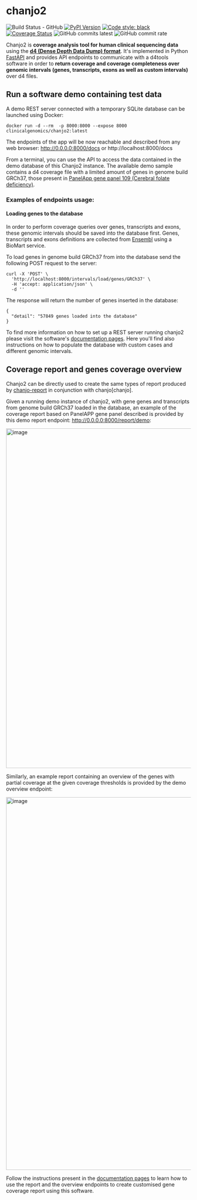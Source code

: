 # chanjo2

![Build Status - GitHub][actions-build-status]
[![PyPI Version][pypi-img]][pypi-url]
[![Code style: black][black-image]][black-url]
[![Coverage Status][codecov-img]][codecov-url]
![GitHub commits latest][latest-commit]
![GitHub commit rate][commit-rate]

Chanjo2 is <strong>coverage analysis tool for human clinical sequencing data</strong> using the <strong>[d4 (Dense Depth Data Dump) format][d4-article]</strong>. 
It's implemented in Python [FastAPI][fastapi] and provides API endpoints to communicate with a d4tools software in order to 
<strong>return coverage and coverage completeness over genomic intervals (genes, transcripts, exons as well as custom intervals)</strong> over d4 files.


## Run a software demo containing test data

A demo REST server connected with a temporary SQLite database can be launched using Docker:

``` shell
docker run -d --rm  -p 8000:8000 --expose 8000 clinicalgenomics/chanjo2:latest
```

The endpoints of the app will be now reachable and described from any web browser: http://0.0.0.0:8000/docs or http://localhost:8000/docs


From a terminal, you can use the API to access the data contained in the demo database of this Chanjo2 instance. The available demo sample contains a d4 coverage file with a limited amount of genes in genome build GRCh37, those present in [PanelApp gene panel 109 (Cerebral folate deficiency)][panelapp-109].

### Examples of endpoints usage:

#### Loading genes to the database

In order to perform coverage queries over genes, transcripts and exons, these genomic intervals should be saved into the database first. Genes, transcripts and exons definitions are collected from [Ensembl][ensembl] using a BioMart service.

To load genes in genome build GRCh37 from into the database send the following POST request to the server:


``` shell
curl -X 'POST' \
  'http://localhost:8000/intervals/load/genes/GRCh37' \
  -H 'accept: application/json' \
  -d ''
```

The response will return the number of genes inserted in the database:

``` shell
{
  "detail": "57849 genes loaded into the database"
}
```

To find more information on how to set up a REST server running chanjo2 please visit the software's [documentation pages][github-docs]. Here you'll find also instructions on how to populate the database with custom cases and different genomic intervals.


## Coverage report and genes coverage overview

Chanjo2 can be directly used to create the same types of report produced by [chanjo-report][chanjo-report] in conjunction with chanjo[chanjo].

Given a running demo instance of chanjo2, with gene genes and transcripts from genome build GRCh37 loaded in the database, an example of the coverage report based on PanelAPP gene panel described is provided by this demo report endpoint: http://0.0.0.0:8000/report/demo:

<img width="924" alt="image" src="https://github.com/Clinical-Genomics/chanjo2/assets/28093618/02fcfcc8-94ce-4344-bc02-fae4609810cb">

Similarly, an example report containing an overview of the genes with partial coverage at the given coverage thresholds is provided by the demo overview endpoint:

<img width="1014" alt="image" src="https://github.com/Clinical-Genomics/chanjo2/assets/28093618/70bfdfb4-2345-47dd-b6e4-f6ea49d43cbc">

Follow the instructions present in the [documentation pages][github-docs] to learn how to use the report and the overview endpoints to create customised gene coverage report using this software.



[actions-build-status]: https://github.com/Clinical-Genomics/chanjo2/actions/workflows/build_and_push_docker_stage.yml/badge.svg
[black-image]: https://img.shields.io/badge/code%20style-black-000000.svg
[black-url]: https://github.com/psf/black
[chanjo2]: https://github.com/Clinical-Genomics/chanjo
[chanjo-report]: https://github.com/Clinical-Genomics/chanjo-report
[codecov-img]: https://codecov.io/gh/Clinical-Genomics/chanjo2/branch/main/graph/badge.svg?token=6U8ILA2SOY
[codecov-url]: https://codecov.io/gh/Clinical-Genomics/chanjo2
[d4-article]: https://www.nature.com/articles/s43588-021-00085-0
[ensembl]: https://useast.ensembl.org/index.html
[fastapi]: https://fastapi.tiangolo.com/
[github-docs]: https://clinical-genomics.github.io/chanjo2/
[latest-commit]: https://img.shields.io/github/commits-since/Clinical-Genomics/chanjo2/latest
[commit-rate]: https://img.shields.io/github/commit-activity/w/Clinical-Genomics/chanjo2
[panelapp-109]: https://panelapp.genomicsengland.co.uk/panels/109/
[pypi-img]: https://img.shields.io/pypi/v/chanjo2.svg?style=flat-square
[pypi-url]: https://pypi.python.org/pypi/chanjo2
